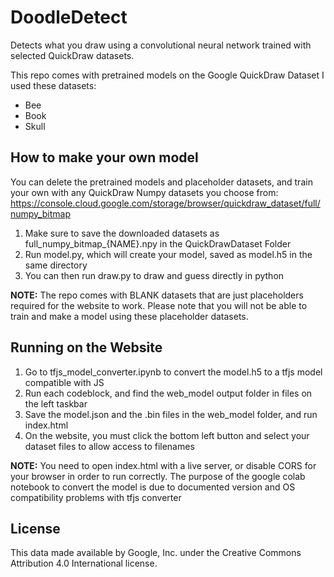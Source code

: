 # DoodleDetect
Detects what you draw using a convolutional neural network trained with selected QuickDraw datasets. 

This repo comes with pretrained models on the Google QuickDraw Dataset
I used these datasets:
 - Bee
 - Book
 - Skull

 ## How to make your own model
 You can delete the pretrained models and placeholder datasets, and train your own with any QuickDraw Numpy datasets you choose from: https://console.cloud.google.com/storage/browser/quickdraw_dataset/full/numpy_bitmap

1. Make sure to save the downloaded datasets as full_numpy_bitmap_{NAME}.npy in the QuickDrawDataset Folder
2. Run model.py, which will create your model, saved as model.h5 in the same directory
3. You can then run draw.py to draw and guess directly in python

**NOTE:** The repo comes with BLANK datasets that are just placeholders required for the website to work. Please note that you will not be able to train and make a model using these placeholder datasets.

## Running on the Website
1. Go to tfjs_model_converter.ipynb to convert the model.h5 to a tfjs model compatible with JS
2. Run each codeblock, and find the web_model output folder in files on the left taskbar
3. Save the model.json and the .bin files in the web_model folder, and run index.html
4. On the website, you must click the bottom left button and select your dataset files to allow access to filenames

**NOTE:** You need to open index.html with a live server, or disable CORS for your browser in order to run correctly.
The purpose of the google colab notebook to convert the model is due to documented version and OS compatibility problems with tfjs converter

## License
This data made available by Google, Inc. under the Creative Commons Attribution 4.0 International license.